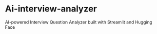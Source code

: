 # Ai-interview-analyzer
AI-powered Interview Question Analyzer built with Streamlit and Hugging Face

